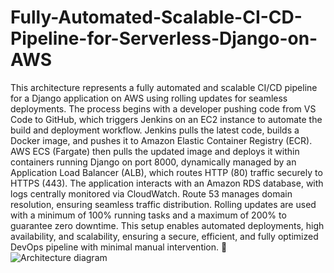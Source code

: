 # Fully-Automated-Scalable-CI-CD-Pipeline-for-Serverless-Django-on-AWS

This architecture represents a fully automated and scalable CI/CD pipeline for a Django application on AWS using rolling updates for seamless deployments. The process begins with a developer pushing code from VS Code to GitHub, which triggers Jenkins on an EC2 instance to automate the build and deployment workflow. Jenkins pulls the latest code, builds a Docker image, and pushes it to Amazon Elastic Container Registry (ECR). AWS ECS (Fargate) then pulls the updated image and deploys it within containers running Django on port 8000, dynamically managed by an Application Load Balancer (ALB), which routes HTTP (80) traffic securely to HTTPS (443). The application interacts with an Amazon RDS database, with logs centrally monitored via CloudWatch. Route 53 manages domain resolution, ensuring seamless traffic distribution. Rolling updates are used with a minimum of 100% running tasks and a maximum of 200% to guarantee zero downtime. This setup enables automated deployments, high availability, and scalability, ensuring a secure, efficient, and fully optimized DevOps pipeline with minimal manual intervention. 🚀
 ![Architecture diagram](https://github.com/user-attachments/assets/087a285e-0212-4028-8e1e-6c57b054897e)
